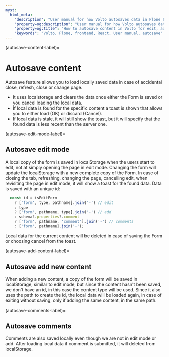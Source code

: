 ```yaml
---
myst:
  html_meta:
    "description": "User manual for how Volto autosaves data in Plone 6 frontend."
    "property=og:description": "User manual for how Volto autosaves data in Plone 6 frontend."
    "property=og:title": "How to autosave content in Volto for edit, add and comments"
    "keywords": "Volto, Plone, frontend, React, User manual, autosave"
---
```


(autosave-content-label)=

# Autosave content
Autosave feature allows you to load locally saved data in case of accidental close, refresh, close or change page.
- It uses localstorage and clears the data once either the Form is saved or you cancel loading the local data.
- If local data is found for the specific content a toast is shown that allows you to either load (OK) or discard (Cancel).
- If local data is stale, it will still show the toast, but it will specify that the found data is less recent than the server one.

(autosave-edit-mode-label)=
## Autosave edit mode
A local copy of the form is saved in localStorage when the users start to edit, not at simply opening the page in edit mode.
Changing the form will update the localStorage with a new complete copy of the Form.
In case of closing the tab, refreshing, changing the page, cancelling edit, when revisiting the page in edit mode, it will show a toast for the found data.
Data is saved with an unique id:
```js
  const id = isEditForm
    ? ['form', type, pathname].join('-') // edit
    : type
    ? ['form', pathname, type].join('-') // add
    : schema?.properties?.comment
    ? ['form', pathname, 'comment'].join('-') // comments
    : ['form', pathname].join('-');
```
Local data for the current content will be deleted in case of saving the Form or choosing cancel from the toast.

(autosave-add-content-label)=
## Autosave add new content
When adding a new content, a copy of the form will be saved in localStorage, similar to edit mode, but since the content hasn't been saved, we don't have an id, in this case the content type will be used.
Since it also uses the path to create the id, the local data will be loaded again, in case of exiting without saving, only if adding the same content, in the same path.

(autosave-comments-label)=
## Autosave comments
Comments are also saved locally even though we are not in edit mode or add.
After loading local data if comment is submitted, it will deleted from localStorage.